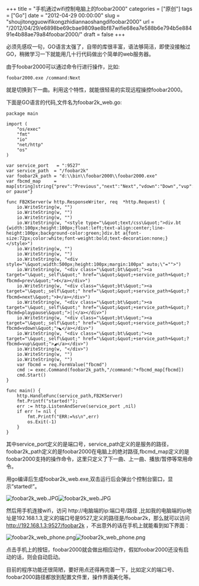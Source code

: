+++
title = "手机通过wifi控制电脑上的foobar2000"
categories = ["原创"]
tags = ["Go"]
date = "2012-04-29 00:00:00"
slug = "shoujitongguowifikongzhidiannaoshangdifoobar2000"
url = "/2012/04/29/e6898be69cbae9809ae8bf87wifie68ea7e588b6e794b5e88491e4b88ae79a84foobar2000/"
draft = false
+++

必须先感叹一句，GO语言太强了，自带的库很丰富，语法够简洁，即使没接触过GO，稍微学习一下就能用几十行代码做出个简单的web服务器。

由于foobar2000可以通过命令行进行操作，比如:

    foobar2000.exe /command:Next

就是切换到下一曲。利用这个特性，就能很轻易的实现远程操控foobar2000。

下面是GO语言的代码,文件名为foobar2k_web.go:

    package main
    
    import (
        "os/exec"
        "fmt"
        "io"
        "net/http"
        "os"
    )
    
    var service_port   = ":9527"
    var service_path  = "/foobar2k"
    var foobar2k_path = "d:\\bin\\foobar2000\\foobar2000.exe"
    var fbcmd_map     = map[string]string{"prev":"Previous","next":"Next","vdown":"Down","vup":"Up","playpause":"Play or pause"}
    
    func FB2KServer(w http.ResponseWriter, req  *http.Request) {
        io.WriteString(w, "")
        io.WriteString(w, "")
        io.WriteString(w, "")
    	io.WriteString(w, "<style type="\&quot;text/css\&quot;">div.bt {width:100px;height:100px;float:left;text-align:center;line-height:100px;background-color:green;}div.bt a{font-size:72px;color:white;font-weight:bold;text-decoration:none;}</style>")
        io.WriteString(w, "")
        io.WriteString(w, "")
    	io.WriteString(w, "<div style="\&quot;width:500px;height:100px;margin:100px" auto;\"="">")
        io.WriteString(w, "<div class="\&quot;bt\&quot;"><a target="\&quot;_self\&quot;" href="\&quot;&quot;+service_path+&quot;?fbcmd=prev\&quot;">《</a></div>")
        io.WriteString(w, "<div class="\&quot;bt\&quot;"><a target="\&quot;_self\&quot;" href="\&quot;&quot;+service_path+&quot;?fbcmd=next\&quot;">》</a></div>")
        io.WriteString(w, "<div class="\&quot;bt\&quot;"><a target="\&quot;_self\&quot;" href="\&quot;&quot;+service_path+&quot;?fbcmd=playpause\&quot;">||</a></div>")
        io.WriteString(w, "<div class="\&quot;bt\&quot;"><a target="\&quot;_self\&quot;" href="\&quot;&quot;+service_path+&quot;?fbcmd=vdown\&quot;">◣</a></div>")
        io.WriteString(w, "<div class="\&quot;bt\&quot;"><a target="\&quot;_self\&quot;" href="\&quot;&quot;+service_path+&quot;?fbcmd=vup\&quot;">◢</a></div>")
        io.WriteString(w, "</div>")
        io.WriteString(w, "")
        io.WriteString(w, "")
        var fbcmd = req.FormValue("fbcmd")
        cmd := exec.Command(foobar2k_path,"/command:"+fbcmd_map[fbcmd])
        cmd.Start()
    }
    
    func main() {
        http.HandleFunc(service_path,FB2KServer)
        fmt.Printf("started!");
        err := http.ListenAndServe(service_port ,nil)
        if err != nil {
            fmt.Printf("ERR:=%s\n",err)
            os.Exit(-1)
        }
    }

其中service_port定义的是端口号，service_path定义的是服务的路径，foobar2k_path定义的是foobar2000在电脑上的绝对路径,fbcmd_map定义的是foobar2000支持的操作命令，这里只定义了下一曲、上一曲、播放/暂停等常用命令。

用go编译后生成foobar2k_web.exe,双击运行后会弹出个控制台窗口，显示”started!”。

<img style="opacity: 1;" lazyloadpass="1" title="foobar2k_web.JPG" src="/static/wp-content/uploads/2012/04/foobar2k_web.jpg" file="/static/wp-content/uploads/2012/04/foobar2k_web.jpg" class="aligncenter lh_lazyimg"><noscript><img title="foobar2k_web.JPG" src="/static/wp-content/uploads/2012/04/foobar2k_web.jpg" class="aligncenter" /></noscript>

然后用手机连接wifi，访问 http://电脑端的ip:端口号/路径 ,比如我的电脑端的ip地址是192.168.1.3,定义的端口号是9527,定义的路径是/foobar2k，那么就可以访问 http://192.168.1.3:9527/foobar2k ，不出意外的话在手机上就能看到如下界面：

<img style="opacity: 1;" lazyloadpass="1" title="foobar2k_web_phone.png" src="/static/wp-content/uploads/2012/04/foobar2k_web_phone.png" file="/static/wp-content/uploads/2012/04/foobar2k_web_phone.png" class="aligncenter lh_lazyimg"><noscript><img title="foobar2k_web_phone.png" src="/static/wp-content/uploads/2012/04/foobar2k_web_phone.png" class="aligncenter" /></noscript>

点击手机上的按钮，foobar2000就会做出相应动作，假如foobar2000还没有启动的话，则会自动启动。

目前的程序功能还很简陋，要好用点还得再完善一下，比如定义的端口号、foobar2000路径都放到配置文件里，操作界面美化等。
